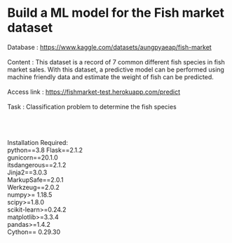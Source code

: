 # Build a ML model for the Fish market dataset

Database : https://www.kaggle.com/datasets/aungpyaeap/fish-market</br>
</br>
Content : This dataset is a record of 7 common different fish species in fish market sales. With this dataset, a predictive model can be performed using machine friendly data and estimate the weight of fish can be predicted.
</br></br>
Access link : https://fishmarket-test.herokuapp.com/predict</br></br>
Task : Classification problem to determine the fish species</br></br>

</br></br>
Installation Required:</br>
python==3.8
Flask==2.1.2</br>
gunicorn==20.1.0</br>
itsdangerous==2.1.2</br>
Jinja2==3.0.3</br>
MarkupSafe==2.0.1</br>
Werkzeug==2.0.2</br>
numpy>= 1.18.5</br>
scipy>=1.8.0</br>
scikit-learn>=0.24.2</br>
matplotlib>=3.3.4</br>
pandas>=1.4.2</br>
Cython== 0.29.30</br>
</br></br>
